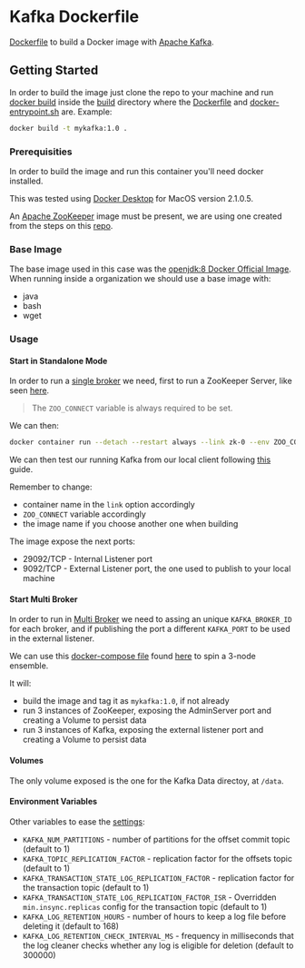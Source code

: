 # Kafka Dockerfile

[Dockerfile](https://docs.docker.com/engine/reference/builder/) to build a Docker image with [Apache Kafka](http://kafka.apache.org).

## Getting Started

In order to build the image just clone the repo to your machine and run [docker build](https://docs.docker.com/engine/reference/commandline/build/) inside the [build](./build/) directory where the [Dockerfile](./build/Dockerfile) and [docker-entrypoint.sh](./build/docker-entrypoint.sh) are. Example:

```bash
docker build -t mykafka:1.0 .
```

### Prerequisities

In order to build the image and run this container you'll need docker installed.

This was tested using [Docker Desktop](https://www.docker.com/products/docker-desktop) for MacOS version 2.1.0.5.

An [Apache ZooKeeper](http://zookeeper.apache.org) image must be present, we are using one created from the steps on this [repo](https://github.com/ricardo-aires/zookeeper-deploy/tree/master/container/docker).

### Base Image

The base image used in this case was the [openjdk:8 Docker Official Image](https://hub.docker.com/_/openjdk). When running inside a organization we should use a base image with:

- java
- bash
- wget

### Usage

#### Start in Standalone Mode

In order to run a [single broker](https://kafka.apache.org/quickstart) we need, first to run a ZooKeeper Server, like seen [here](https://github.com/ricardo-aires/zookeeper-deploy/tree/master/container/docker#start-in-standalone-mode).

> The `ZOO_CONNECT` variable is always required to be set.

We can then:

```bash
docker container run --detach --restart always --link zk-0 --env ZOO_CONNECT=zk-0:2181 -p 9092:9092 --name kafka-0 mykafka:1.0
```

We can then test our running Kafka from our local client following [this](https://kafka.apache.org/quickstart#quickstart_createtopic) guide.

Remember to change:

- container name in the `link` option accordingly
- `ZOO_CONNECT` variable accordingly
- the image name if you choose another one when building

The image expose the next ports:

- 29092/TCP - Internal Listener port
- 9092/TCP - External Listener port, the one used to publish to your local machine

#### Start Multi Broker

In order to run in [Multi Broker](https://kafka.apache.org/quickstart#quickstart_multibroker) we need to assing an unique `KAFKA_BROKER_ID` for each broker, and if publishing the port a different `KAFKA_PORT` to be used in the external listener.

We can use this [docker-compose file](https://docs.docker.com/compose/compose-file/) found [here](./docker-compose.yml) to spin a 3-node ensemble.

It will:

- build the image and tag it as `mykafka:1.0`, if not already
- run 3 instances of ZooKeeper, exposing the AdminServer port and creating a Volume to persist data
- run 3 instances of Kafka, exposing the external listener port and creating a Volume to persist data

#### Volumes

The only volume exposed is the one for the Kafka Data directoy, at `/data`.

#### Environment Variables

Other variables to ease the [settings](https://kafka.apache.org/documentation/#configuration):

- `KAFKA_NUM_PARTITIONS` - number of partitions for the offset commit topic (default to 1)
- `KAFKA_TOPIC_REPLICATION_FACTOR` - replication factor for the offsets topic (default to 1)
- `KAFKA_TRANSACTION_STATE_LOG_REPLICATION_FACTOR` - replication factor for the transaction topic (default to 1)
- `KAFKA_TRANSACTION_STATE_LOG_REPLICATION_FACTOR_ISR` - Overridden `min.insync.replicas` config for the transaction topic (default to 1)
- `KAFKA_LOG_RETENTION_HOURS` - number of hours to keep a log file before deleting it (default to 168)
- `KAFKA_LOG_RETENTION_CHECK_INTERVAL_MS` - frequency in milliseconds that the log cleaner checks whether any log is eligible for deletion (default to 300000)
